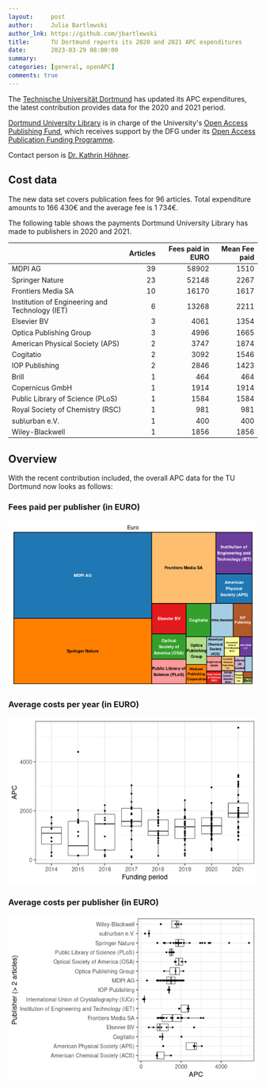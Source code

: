 ```yaml
---
layout:     post
author:     Julia Bartlewski
author_lnk: https://github.com/jbartlewski
title:      TU Dortmund reports its 2020 and 2021 APC expenditures
date:       2023-03-29 08:00:00
summary:    
categories: [general, openAPC]
comments: true
---
```





The [Technische Universität Dortmund](https://www.tu-dortmund.de/uni/en/Home/index.html) has updated its APC expenditures, the latest contribution provides data for the 2020 and 2021 period.

[Dortmund University Library](https://ub.tu-dortmund.de/en/) is in charge of the University's [Open Access Publishing Fund](https://ub.tu-dortmund.de/en/research-publishing/open-access/), which receives support by the DFG under its [Open Access Publication Funding Programme](https://www.dfg.de/en/research_funding/programmes/infrastructure/lis/open_access/infrastructure_funding/).

Contact person is [Dr. Kathrin Höhner](mailto:open-access@ub.tu-dortmund.de).

## Cost data



The new data set covers publication fees for 96 articles. Total expenditure amounts to 166 430€ and the average fee is 1 734€.

The following table shows the payments Dortmund University Library has made to publishers in 2020 and 2021.


|                                                | Articles| Fees paid in EURO| Mean Fee paid|
|:-----------------------------------------------|--------:|-----------------:|-------------:|
|MDPI AG                                         |       39|             58902|          1510|
|Springer Nature                                 |       23|             52148|          2267|
|Frontiers Media SA                              |       10|             16170|          1617|
|Institution of Engineering and Technology (IET) |        6|             13268|          2211|
|Elsevier BV                                     |        3|              4061|          1354|
|Optica Publishing Group                         |        3|              4996|          1665|
|American Physical Society (APS)                 |        2|              3747|          1874|
|Cogitatio                                       |        2|              3092|          1546|
|IOP Publishing                                  |        2|              2846|          1423|
|Brill                                           |        1|               464|           464|
|Copernicus GmbH                                 |        1|              1914|          1914|
|Public Library of Science (PLoS)                |        1|              1584|          1584|
|Royal Society of Chemistry (RSC)                |        1|               981|           981|
|sub\urban e.V.                                  |        1|               400|           400|
|Wiley-Blackwell                                 |        1|              1856|          1856|

## Overview

With the recent contribution included, the overall APC data for the TU Dortmund now looks as follows:

### Fees paid per publisher (in EURO)

![plot of chunk tree_dortmund_2023_03_29_full](/figure/tree_dortmund_2023_03_29_full-1.png)

###  Average costs per year (in EURO)

![plot of chunk box_dortmund_2023_03_29_year_full](/figure/box_dortmund_2023_03_29_year_full-1.png)

###  Average costs per publisher (in EURO)

![plot of chunk box_dortmund_2023_03_29_publisher_full](/figure/box_dortmund_2023_03_29_publisher_full-1.png)
